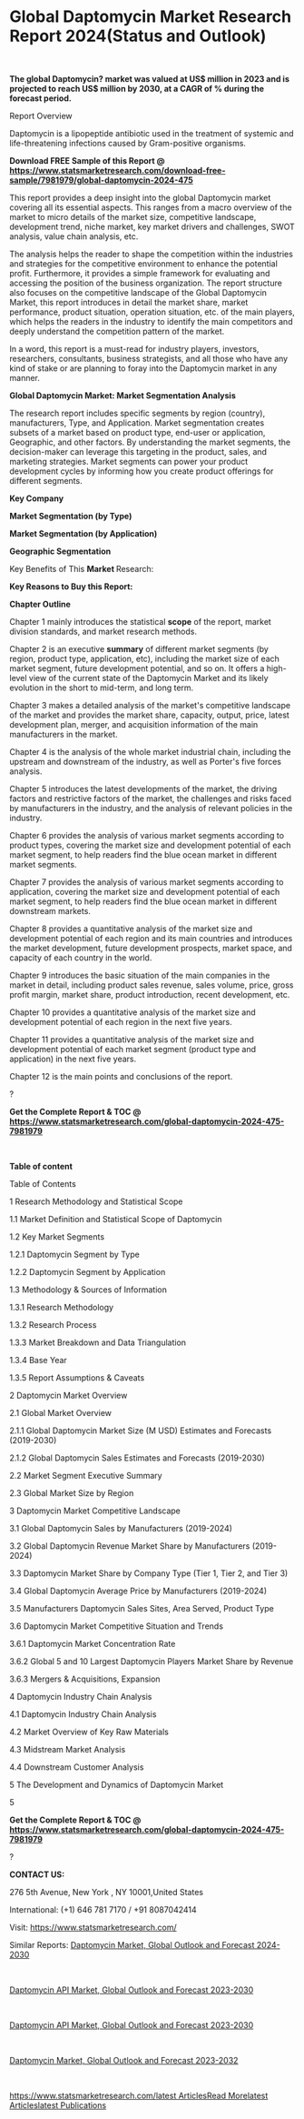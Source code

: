 <h1>Global Daptomycin Market Research Report 2024(Status and Outlook)</h1><br/><p><strong>The global Daptomycin? market was valued at US$ million in 2023 and is projected to reach US$ million by 2030, at a <strong>CAGR</strong> of % during the forecast period.</strong></p>
 
 
 
 <p>Report Overview</p>
 
 
 
 <p>Daptomycin is a lipopeptide antibiotic used in the treatment of systemic and life-threatening infections caused by Gram-positive organisms.</p>
 
 
 
 <p><strong>Download FREE Sample of this Report @ <a href="https://www.statsmarketresearch.com/download-free-sample/7981979/global-daptomycin-2024-475">https://www.statsmarketresearch.com/download-free-sample/7981979/global-daptomycin-2024-475</a></strong></p>
 
 
 
 <p>This report provides a deep insight into the global Daptomycin market covering all its essential aspects. This ranges from a macro overview of the market to micro details of the market size, competitive landscape, development trend, niche market, key market drivers and challenges, SWOT analysis, value chain analysis, etc.</p>
 
 
 
 <p>The analysis helps the reader to shape the competition within the industries and strategies for the competitive environment to enhance the potential profit. Furthermore, it provides a simple framework for evaluating and accessing the position of the business organization. The report structure also focuses on the competitive landscape of the Global Daptomycin Market, this report introduces in detail the market share, market performance, product situation, operation situation, etc. of the main players, which helps the readers in the industry to identify the main competitors and deeply understand the competition pattern of the market.</p>
 
 
 
 <p>In a word, this report is a must-read for industry players, investors, researchers, consultants, business strategists, and all those who have any kind of stake or are planning to foray into the Daptomycin market in any manner.</p>
 
 
 
 <p><strong>Global Daptomycin Market: Market Segmentation Analysis</strong></p>
 
 
 
 <p>The research report includes specific segments by region (country), manufacturers, Type, and Application. Market segmentation creates subsets of a market based on product type, end-user or application, Geographic, and other factors. By understanding the market segments, the decision-maker can leverage this targeting in the product, sales, and marketing strategies. Market segments can power your product development cycles by informing how you create product offerings for different segments.</p>
 
 
 
 <p><strong>Key Company</strong></p>
 
 
 
 <p><strong>Market Segmentation (by Type)</strong></p>
 
 
 
 <p><strong>Market Segmentation (<strong>by Application</strong>)</strong></p>
 
 
 
 <p><strong>Geographic Segmentation</strong></p>
 
 
 
 <p>Key Benefits of This <strong>Market </strong>Research:</p>
 
 
 
 <p><strong>Key <strong>Reasons to Buy</strong> this Report:</strong></p>
 
 
 
 <p><strong>Chapter Outline</strong></p>
 
 
 
 <p>Chapter 1 mainly introduces the statistical <strong>scope</strong> of the report, market division standards, and market research methods.</p>
 
 
 
 <p>Chapter 2 is an executive <strong>summary</strong> of different market segments (by region, product type, application, etc), including the market size of each market segment, future development potential, and so on. It offers a high-level view of the current state of the Daptomycin Market and its likely evolution in the short to mid-term, and long term.</p>
 
 
 
 <p>Chapter 3 makes a detailed analysis of the market&#39;s competitive landscape of the market and provides the market share, capacity, output, price, latest development plan, merger, and acquisition information of the main manufacturers in the market.</p>
 
 
 
 <p>Chapter 4 is the analysis of the whole market industrial chain, including the upstream and downstream of the industry, as well as Porter&#39;s five forces analysis.</p>
 
 
 
 <p>Chapter 5 introduces the latest developments of the market, the driving factors and restrictive factors of the market, the challenges and risks faced by manufacturers in the industry, and the analysis of relevant policies in the industry.</p>
 
 
 
 <p>Chapter 6 provides the analysis of various market segments according to product types, covering the market size and development potential of each market segment, to help readers find the blue ocean market in different market segments.</p>
 
 
 
 <p>Chapter 7 provides the analysis of various market segments according to application, covering the market size and development potential of each market segment, to help readers find the blue ocean market in different downstream markets.</p>
 
 
 
 <p>Chapter 8 provides a quantitative analysis of the market size and development potential of each region and its main countries and introduces the market development, future development prospects, market space, and capacity of each country in the world.</p>
 
 
 
 <p>Chapter 9 introduces the basic situation of the main companies in the market in detail, including product sales revenue, sales volume, price, gross profit margin, market share, product introduction, recent development, etc.</p>
 
 
 
 <p>Chapter 10 provides a quantitative analysis of the market size and development potential of each region in the next five years.</p>
 
 
 
 <p>Chapter 11 provides a quantitative analysis of the market size and development potential of each market segment (product type and application) in the next five years.</p>
 
 
 
 <p>Chapter 12 is the main points and conclusions of the report.</p>
 
 
 
 <p>? </p>
 
 
 
 <div><b>Get the Complete Report & TOC @ <a href="https://www.statsmarketresearch.com/global-daptomycin-2024-475-7981979">https://www.statsmarketresearch.com/global-daptomycin-2024-475-7981979</a></b></div>
 
 
 
 <p><br />
 
 <b>Table of content</b></p>
 
 
 
 <p>Table of Contents<br />
 
 1 Research Methodology and Statistical Scope<br />
 
 1.1 Market Definition and Statistical Scope of Daptomycin<br />
 
 1.2 Key Market Segments<br />
 
 1.2.1 Daptomycin Segment by Type<br />
 
 1.2.2 Daptomycin Segment by Application<br />
 
 1.3 Methodology & Sources of Information<br />
 
 1.3.1 Research Methodology<br />
 
 1.3.2 Research Process<br />
 
 1.3.3 Market Breakdown and Data Triangulation<br />
 
 1.3.4 Base Year<br />
 
 1.3.5 Report Assumptions & Caveats<br />
 
 2 Daptomycin Market Overview<br />
 
 2.1 Global Market Overview<br />
 
 2.1.1 Global Daptomycin Market Size (M USD) Estimates and Forecasts (2019-2030)<br />
 
 2.1.2 Global Daptomycin Sales Estimates and Forecasts (2019-2030)<br />
 
 2.2 Market Segment Executive Summary<br />
 
 2.3 Global Market Size by Region<br />
 
 3 Daptomycin Market Competitive Landscape<br />
 
 3.1 Global Daptomycin Sales by Manufacturers (2019-2024)<br />
 
 3.2 Global Daptomycin Revenue Market Share by Manufacturers (2019-2024)<br />
 
 3.3 Daptomycin Market Share by Company Type (Tier 1, Tier 2, and Tier 3)<br />
 
 3.4 Global Daptomycin Average Price by Manufacturers (2019-2024)<br />
 
 3.5 Manufacturers Daptomycin Sales Sites, Area Served, Product Type<br />
 
 3.6 Daptomycin Market Competitive Situation and Trends<br />
 
 3.6.1 Daptomycin Market Concentration Rate<br />
 
 3.6.2 Global 5 and 10 Largest Daptomycin Players Market Share by Revenue<br />
 
 3.6.3 Mergers & Acquisitions, Expansion<br />
 
 4 Daptomycin Industry Chain Analysis<br />
 
 4.1 Daptomycin Industry Chain Analysis<br />
 
 4.2 Market Overview of Key Raw Materials<br />
 
 4.3 Midstream Market Analysis<br />
 
 4.4 Downstream Customer Analysis<br />
 
 5 The Development and Dynamics of Daptomycin Market<br />
 
 5</p>
 
 
 
 <div><b>Get the Complete Report & TOC @ <a href="https://www.statsmarketresearch.com/global-daptomycin-2024-475-7981979">https://www.statsmarketresearch.com/global-daptomycin-2024-475-7981979</a></b></div>
 
 
 
 <p>? </p>
 
 
 
 <p><b>CONTACT US:</b><br />
 
 276 5th Avenue, New York , NY 10001,United States<br />
 
 International: (+1) 646 781 7170 / +91 8087042414<br />
 
 Visit: <a href="https://www.statsmarketresearch.com/">https://www.statsmarketresearch.com/</a><br />
 
 Similar Reports: <a href="https://www.statsmarketresearch.com/global-daptomycin-2024-475-7981979">Daptomycin Market, Global Outlook and Forecast 2024-2030</a><br />
 
 <br />
 
 <a href="https://www.statsmarketresearch.com/global-daptomycin-2024-475-7981979">Daptomycin API Market, Global Outlook and Forecast 2023-2030</a><br />
 
 <br />
 
 <a href="https://www.statsmarketresearch.com/global-daptomycin-2024-475-7981979">Daptomycin API Market, Global Outlook and Forecast 2023-2030</a><br />
 
 <br />
 
 <a href="https://www.statsmarketresearch.com/global-daptomycin-2024-475-7981979">Daptomycin Market, Global Outlook and Forecast 2023-2032</a><br />
 
 <br />
 
 <a href="https://gyeongbokgung.com">https://www.statsmarketresearch.com/</a><a href="https://hallyeomaritime.com">latest Articles</a><a href="https://jingwansa.com">Read More</a><a href="https://nguoiviet.jp/">latest Articles</a><a href="https://www.intelmarketresearch.com/">latest Publications</a></p>